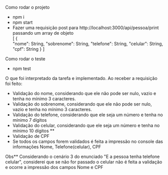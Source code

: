 Como rodar o projeto
- npm i
- npm start
- Fazer uma requisição post para http://localhost:3000/api/pessoa/print passando um array de objeto   
[
  	{      
       "nome":  String,
       "sobrenome": String,
       "telefone": String,
       "celular": String,
       "cpf": String
  }
]

Como rodar o teste
- npm test

O que foi interpretado da tarefa e implementado.
Ao receber a requisição foi feito:
- Validação do nome, considerando que ele não pode ser nulo, vazio e tenha no mínimo 3 caracteres.
- Validação do sobrenome, considerando que ele não pode ser nulo, vazio e tenha no mínimo 3 caracteres.
- Validação do telefone, considerando que ele seja um número e tenha no mínimo 7 dígitos
- Validação do celular, considerando que ele seja um número e tenha no mínimo 10 dígitos **
- Validação de CPF
- Se todos os campos forem validados é feita a impressão no console das informações Nome, Telefone(celular), CPF


Obs** Considerando o cenário 3 do enunciado "E a pessoa tenha telefone celular", considerei que se não for passado o celular não é feita a validação e ocorre a impressão dos campos Nome e CPF